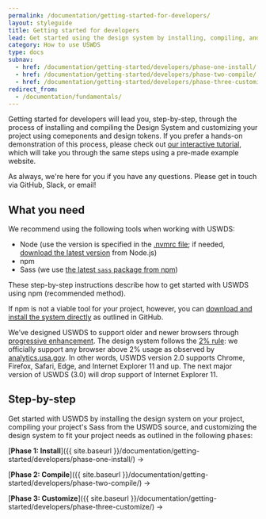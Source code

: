```yaml
---
permalink: /documentation/getting-started-for-developers/
layout: styleguide
title: Getting started for developers
lead: Get started using the design system by installing, compiling, and customizing USWDS code
category: How to use USWDS
type: docs
subnav:
  - href: /documentation/getting-started/developers/phase-one-install/
  - href: /documentation/getting-started/developers/phase-two-compile/
  - href: /documentation/getting-started/developers/phase-three-customize/
redirect_from:
  - /documentation/fundamentals/
---
```


Getting started for developers will lead you, step-by-step, through the process of installing and compiling the Design System and customizing your project using comeponents and design tokens. If you prefer a hands-on demonstration of this process, please check out [our interactive tutorial](https://github.com/uswds/uswds-tutorial), which will take you through the same steps using a pre-made example website.

As always, we're here for you if you have any questions. Please get in touch via GitHub, Slack, or email!


## What you need
We recommend using the following tools when working with USWDS:
- Node (use the version is specified in the [.nvmrc file](https://github.com/uswds/uswds/blob/main/.nvmrc); if needed, [download the latest version](https://nodejs.org/en/download/) from Node.js)
- npm
- Sass (we use [the latest `sass` package from npm](https://www.npmjs.com/package/sass))

These step-by-step instructions describe how to get started with USWDS using npm (recommended method).

If npm is not a viable tool for your project, however, you can [download and install the system directly](https://github.com/uswds/uswds#download-and-install) as outlined in GitHub.

We’ve designed USWDS to support older and newer browsers through [progressive enhancement](https://en.wikipedia.org/wiki/Progressive_enhancement). The design system follows the [2% rule](https://gds.blog.gov.uk/2012/01/25/support-for-browsers/): we officially support any browser above 2% usage as observed by [analytics.usa.gov](https://analytics.usa.gov/). In other words, USWDS version 2.0 supports Chrome, Firefox, Safari, Edge, and Internet Explorer 11 and up. The next major version of USWDS (3.0) will drop support of Internet Explorer 11.

## Step-by-step
Get started with USWDS by installing the design system on your project, compiling your project's Sass from the USWDS source, and customizing the design system to fit your project needs as outlined in the following phases:

[**Phase 1: Install**]({{ site.baseurl }}/documentation/getting-started/developers/phase-one-install/) →

[**Phase 2: Compile**]({{ site.baseurl }}/documentation/getting-started/developers/phase-two-compile/) →

[**Phase 3: Customize**]({{ site.baseurl }}/documentation/getting-started/developers/phase-three-customize/) →
